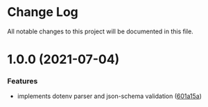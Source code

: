 # Change Log

All notable changes to this project will be documented in this file.

# 1.0.0 (2021-07-04)


### Features

* implements dotenv parser and json-schema validation ([601a15a](https://github.com/stalniy/jotenv/commit/601a15a88cb1c68f811b8d416f74c63f6628bc82))
